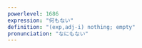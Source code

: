 ```yaml
---
powerlevel: 1686
expression: "何もない"
definition: "(exp,adj-i) nothing; empty"
pronunciation: "なにもない"
---
```

